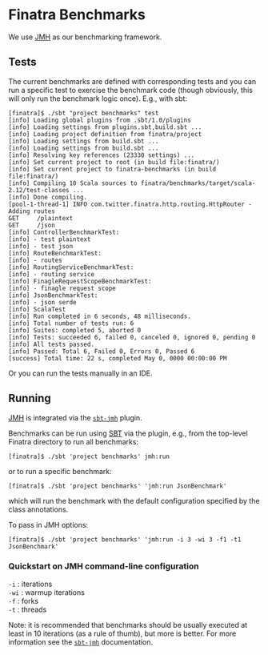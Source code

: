 # Finatra Benchmarks

We use [JMH](http://openjdk.java.net/projects/code-tools/jmh/) as our benchmarking framework.

## Tests

The current benchmarks are defined with corresponding tests and you can run a specific test to 
exercise the benchmark code (though obviously, this will only run the benchmark logic once). 
E.g., with sbt:

```
[finatra]$ ./sbt "project benchmarks" test
[info] Loading global plugins from .sbt/1.0/plugins
[info] Loading settings from plugins.sbt,build.sbt ...
[info] Loading project definition from finatra/project
[info] Loading settings from build.sbt ...
[info] Loading settings from build.sbt ...
[info] Resolving key references (23330 settings) ...
[info] Set current project to root (in build file:finatra/)
[info] Set current project to finatra-benchmarks (in build file:finatra/)
[info] Compiling 10 Scala sources to finatra/benchmarks/target/scala-2.12/test-classes ...
[info] Done compiling.
[pool-1-thread-1] INFO com.twitter.finatra.http.routing.HttpRouter - Adding routes
GET     /plaintext
GET     /json
[info] ControllerBenchmarkTest:
[info] - test plaintext
[info] - test json
[info] RouteBenchmarkTest:
[info] - routes
[info] RoutingServiceBenchmarkTest:
[info] - routing service
[info] FinagleRequestScopeBenchmarkTest:
[info] - finagle request scope
[info] JsonBenchmarkTest:
[info] - json serde
[info] ScalaTest
[info] Run completed in 6 seconds, 48 milliseconds.
[info] Total number of tests run: 6
[info] Suites: completed 5, aborted 0
[info] Tests: succeeded 6, failed 0, canceled 0, ignored 0, pending 0
[info] All tests passed.
[info] Passed: Total 6, Failed 0, Errors 0, Passed 6
[success] Total time: 22 s, completed May 0, 0000 00:00:00 PM
```

Or you can run the tests manually in an IDE.

## Running

[JMH](http://openjdk.java.net/projects/code-tools/jmh/) is integrated via the 
[`sbt-jmh`](https://github.com/ktoso/sbt-jmh) plugin.

Benchmarks can be run using [SBT](https://www.scala-sbt.org/) via the plugin, e.g., from the
top-level Finatra directory to run all benchmarks:

```
[finatra]$ ./sbt 'project benchmarks' jmh:run
```

or to run a specific benchmark:

```
[finatra]$ ./sbt 'project benchmarks' 'jmh:run JsonBenchmark'
```

which will run the benchmark with the default configuration specified by the class annotations. 

To pass in JMH options:

```
[finatra]$ ./sbt 'project benchmarks' 'jmh:run -i 3 -wi 3 -f1 -t1 JsonBenchmark'
```

### Quickstart on JMH command-line configuration

`-i`  : iterations  
`-wi` : warmup iterations  
`-f`  : forks  
`-t`  : threads 

Note: it is recommended that benchmarks should be usually executed at least in 10 iterations 
(as a rule of thumb), but more is better. For more information see the [`sbt-jmh`](https://github.com/ktoso/sbt-jmh) 
documentation.
